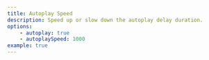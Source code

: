```yaml
---
title: Autoplay Speed
description: Speed up or slow down the autoplay delay duration.
options:
    - autoplay: true
    - autoplaySpeed: 1000
example: true
---
```

